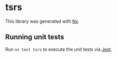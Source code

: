 # tsrs

This library was generated with [Nx](https://nx.dev).

## Running unit tests

Run `nx test tsrs` to execute the unit tests via [Jest](https://jestjs.io).
